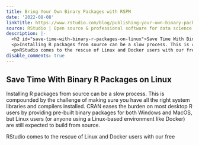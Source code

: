 ```yaml
---
title: Bring Your Own Binary Packages with RSPM
date: '2022-08-08'
linkTitle: https://www.rstudio.com/blog/publishing-your-own-binary-packages-with-rspm-2022-07/
source: RStudio | Open source & professional software for data science teams on RStudio
description: |-
  <h2 id="save-time-with-binary-r-packages-on-linux">Save Time With Binary R Packages on Linux</h2>
  <p>Installing R packages from source can be a slow process. This is compounded by the challenge of making sure you have all the right system libraries and compilers installed. CRAN eases the burden on most desktop R users by providing pre-built binary packages for both Windows and MacOS, but Linux users (or anyone using a Linux-based environment like Docker) are still expected to build from source.</p>
  <p>RStudio comes to the rescue of Linux and Docker users with our free <a href="https://packagemana ...
disable_comments: true
---
```

<h2 id="save-time-with-binary-r-packages-on-linux">Save Time With Binary R Packages on Linux</h2>
<p>Installing R packages from source can be a slow process. This is compounded by the challenge of making sure you have all the right system libraries and compilers installed. CRAN eases the burden on most desktop R users by providing pre-built binary packages for both Windows and MacOS, but Linux users (or anyone using a Linux-based environment like Docker) are still expected to build from source.</p>
<p>RStudio comes to the rescue of Linux and Docker users with our free <a href="https://packagemana ...